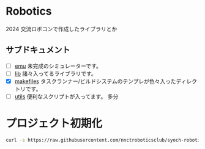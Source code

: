 # Robotics

2024 交流ロボコンで作成したライブラリとか

## サブドキュメント

- [ ] [emu](./emu/README.md) 未完成のシミュレーターです。
- [ ] [lib](./libs/README.md) 諸々入ってるライブラリです。
- [x] [makefiles](./makefile.d/README.md) タスクランナー/ビルドシステムのテンプレが色々入ったディレクトリです。
- [ ] [utils](./utils/README.md) 便利なスクリプトが入ってます。 多分

# プロジェクト初期化

```sh
curl -s https://raw.githubusercontent.com/nnctroboticsclub/syoch-robotics/main/utils/init_project.sh | bash
```